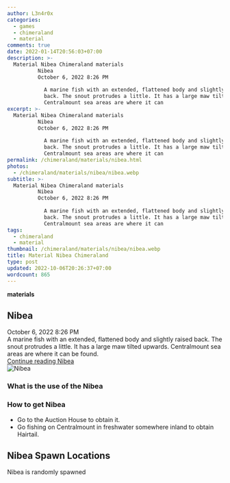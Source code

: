 ```yaml
---
author: L3n4r0x
categories:
  - games
  - chimeraland
  - material
comments: true
date: 2022-01-14T20:56:03+07:00
description: >-
  Material Nibea Chimeraland materials
          Nibea
          October 6, 2022 8:26 PM
          
            A marine fish with an extended, flattened body and slightly raised
            back. The snout protrudes a little. It has a large maw tilted upwards.
            Centralmount sea areas are where it can 
excerpt: >-
  Material Nibea Chimeraland materials
          Nibea
          October 6, 2022 8:26 PM
          
            A marine fish with an extended, flattened body and slightly raised
            back. The snout protrudes a little. It has a large maw tilted upwards.
            Centralmount sea areas are where it can 
permalink: /chimeraland/materials/nibea.html
photos:
  - /chimeraland/materials/nibea/nibea.webp
subtitle: >-
  Material Nibea Chimeraland materials
          Nibea
          October 6, 2022 8:26 PM
          
            A marine fish with an extended, flattened body and slightly raised
            back. The snout protrudes a little. It has a large maw tilted upwards.
            Centralmount sea areas are where it can 
tags:
  - chimeraland
  - material
thumbnail: /chimeraland/materials/nibea/nibea.webp
title: Material Nibea Chimeraland
type: post
updated: 2022-10-06T20:26:37+07:00
wordcount: 865
---
```


<link
  rel="stylesheet"
  href="https://rawcdn.githack.com/dimaslanjaka/Web-Manajemen/870a349/css/bootstrap-5-3-0-alpha3-wrapper.css"
/>
<section id="bootstrap-wrapper">
  <div data-bs-theme="dark">
    <div
      class="row g-0 border rounded overflow-hidden flex-md-row mb-4 shadow-sm position-relative bg-dark text-light"
    >
      <div class="col p-4 d-flex flex-column position-static">
        <strong class="d-inline-block mb-2 text-success">materials</strong>
        <h2 class="mb-0">Nibea</h2>
        <div class="mb-1 text-muted">October 6, 2022 8:26 PM</div>
        <div class="mb-2 border p-1">
          A marine fish with an extended, flattened body and slightly raised
          back. The snout protrudes a little. It has a large maw tilted upwards.
          Centralmount sea areas are where it can be found.
        </div>
        <a
          href="/chimeraland/materials/nibea.html"
          class="stretched-link d-none text-primary"
          >Continue reading Nibea</a
        >
      </div>
      <div class="col-auto d-none d-md-block d-lg-block">
        <img
          src="https://www.webmanajemen.com/chimeraland/materials/nibea/nibea.webp"
          alt="Nibea"
        />
      </div>
    </div>
    <div class="row">
      <div class="col-lg-6 col-12 mb-2">
        <div class="card">
          <div class="card-body">
            <h3 class="card-title">What is the use of the Nibea</h3>
            <div class="card-text"><ul></ul></div>
          </div>
        </div>
      </div>
      <div class="col-lg-6 col-12 mb-2">
        <div class="card">
          <div class="card-body">
            <h3 class="card-title">How to get Nibea</h3>
            <div class="card-text">
              <ul>
                <li>Go to the Auction House to obtain it.</li>
                <li>
                  Go fishing on Centralmount in freshwater somewhere inland to
                  obtain Hairtail.
                </li>
              </ul>
            </div>
          </div>
        </div>
      </div>
      <div class="col-12 mb-2">
        <h2>Nibea Spawn Locations</h2>
        <p>Nibea is randomly spawned</p>
      </div>
    </div>
  </div>
</section>